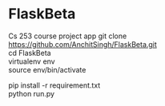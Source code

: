# FlaskBeta
Cs 253 course project app
git clone https://github.com/AnchitSingh/FlaskBeta.git <br/>
cd FlaskBeta <br/>
virtualenv env <br/>
source env/bin/activate <br/>

pip install -r requirement.txt <br/>
python run.py
